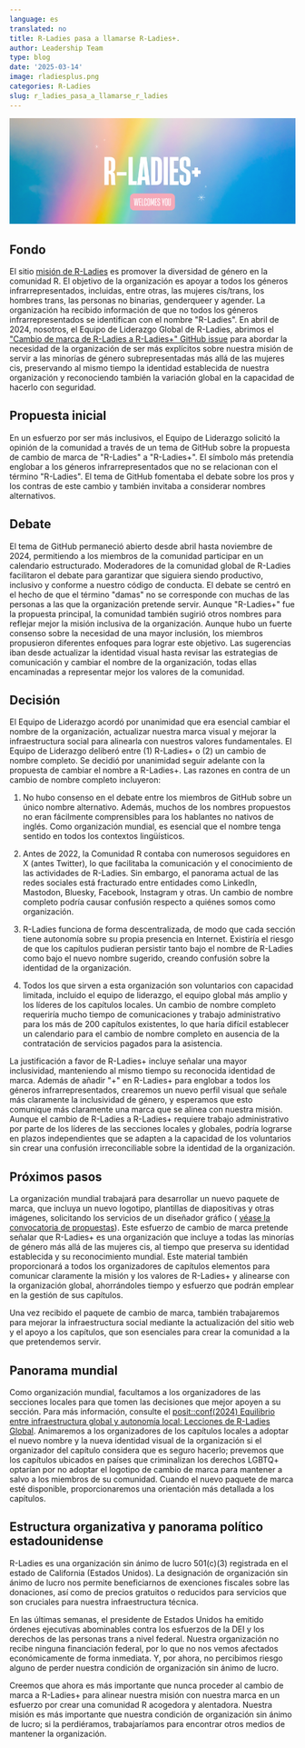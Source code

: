 ```yaml
---
language: es
translated: no
title: R-Ladies pasa a llamarse R-Ladies+.
author: Leadership Team
type: blog
date: '2025-03-14'
image: rladiesplus.png
categories: R-Ladies
slug: r_ladies_pasa_a_llamarse_r_ladies
---
```


![Fondo arco iris apagado con R-Ladies+ en fuente blanca grande y Welcomes You debajo en fuente blanca con fondo rosa.](rladiesplus.png)

## Fondo

El sitio [misión de R-Ladies](https://rladies.org/about-us/mission/) es promover la diversidad de género en la comunidad R.
El objetivo de la organización es apoyar a todos los géneros infrarrepresentados, incluidas, entre otras, las mujeres cis/trans, los hombres trans, las personas no binarias, genderqueer y agender.
La organización ha recibido información de que no todos los géneros infrarrepresentados se identifican con el nombre "R-Ladies".
En abril de 2024, nosotros, el Equipo de Liderazgo Global de R-Ladies, abrimos el ["Cambio de marca de R-Ladies a R-Ladies+" GitHub issue](https://github.com/rladies/community/issues/10) para abordar la necesidad de la organización de ser más explícitos sobre nuestra misión de servir a las minorías de género subrepresentadas más allá de las mujeres cis, preservando al mismo tiempo la identidad establecida de nuestra organización y reconociendo también la variación global en la capacidad de hacerlo con seguridad.

## Propuesta inicial

En un esfuerzo por ser más inclusivos, el Equipo de Liderazgo solicitó la opinión de la comunidad a través de un tema de GitHub sobre la propuesta de cambio de marca de "R-Ladies" a "R-Ladies+".
El símbolo más pretendía englobar a los géneros infrarrepresentados que no se relacionan con el término "R-Ladies".
El tema de GitHub fomentaba el debate sobre los pros y los contras de este cambio y también invitaba a considerar nombres alternativos.

## Debate

El tema de GitHub permaneció abierto desde abril hasta noviembre de 2024, permitiendo a los miembros de la comunidad participar en un calendario estructurado.
Moderadores de la comunidad global de R-Ladies facilitaron el debate para garantizar que siguiera siendo productivo, inclusivo y conforme a nuestro código de conducta.
El debate se centró en el hecho de que el término "damas" no se corresponde con muchas de las personas a las que la organización pretende servir.
Aunque "R-Ladies+" fue la propuesta principal, la comunidad también sugirió otros nombres para reflejar mejor la misión inclusiva de la organización.
Aunque hubo un fuerte consenso sobre la necesidad de una mayor inclusión, los miembros propusieron diferentes enfoques para lograr este objetivo.
Las sugerencias iban desde actualizar la identidad visual hasta revisar las estrategias de comunicación y cambiar el nombre de la organización, todas ellas encaminadas a representar mejor los valores de la comunidad.

## Decisión

El Equipo de Liderazgo acordó por unanimidad que era esencial cambiar el nombre de la organización, actualizar nuestra marca visual y mejorar la infraestructura social para alinearla con nuestros valores fundamentales.
El Equipo de Liderazgo deliberó entre (1) R-Ladies+ o (2) un cambio de nombre completo.
Se decidió por unanimidad seguir adelante con la propuesta de cambiar el nombre a R-Ladies+.
Las razones en contra de un cambio de nombre completo incluyeron:

1. No hubo consenso en el debate entre los miembros de GitHub sobre un único nombre alternativo.
  Además, muchos de los nombres propuestos no eran fácilmente comprensibles para los hablantes no nativos de inglés.
  Como organización mundial, es esencial que el nombre tenga sentido en todos los contextos lingüísticos.

2. Antes de 2022, la Comunidad R contaba con numerosos seguidores en X (antes Twitter), lo que facilitaba la comunicación y el conocimiento de las actividades de R-Ladies.
  Sin embargo, el panorama actual de las redes sociales está fracturado entre entidades como LinkedIn, Mastodon, Bluesky, Facebook, Instagram y otras.
  Un cambio de nombre completo podría causar confusión respecto a quiénes somos como organización.

3. R-Ladies funciona de forma descentralizada, de modo que cada sección tiene autonomía sobre su propia presencia en Internet.
  Existiría el riesgo de que los capítulos pudieran persistir tanto bajo el nombre de R-Ladies como bajo el nuevo nombre sugerido, creando confusión sobre la identidad de la organización.

4. Todos los que sirven a esta organización son voluntarios con capacidad limitada, incluido el equipo de liderazgo, el equipo global más amplio y los líderes de los capítulos locales.
  Un cambio de nombre completo requeriría mucho tiempo de comunicaciones y trabajo administrativo para los más de 200 capítulos existentes, lo que haría difícil establecer un calendario para el cambio de nombre completo en ausencia de la contratación de servicios pagados para la asistencia.

La justificación a favor de R-Ladies+ incluye señalar una mayor inclusividad, manteniendo al mismo tiempo su reconocida identidad de marca.
Además de añadir "+" en R-Ladies+ para englobar a todos los géneros infrarrepresentados, crearemos un nuevo perfil visual que señale más claramente la inclusividad de género, y esperamos que esto comunique más claramente una marca que se alinea con nuestra misión.
Aunque el cambio de R-Ladies a R-Ladies+ requiere trabajo administrativo por parte de los líderes de las secciones locales y globales, podría lograrse en plazos independientes que se adapten a la capacidad de los voluntarios sin crear una confusión irreconciliable sobre la identidad de la organización.

## Próximos pasos

La organización mundial trabajará para desarrollar un nuevo paquete de marca, que incluya un nuevo logotipo, plantillas de diapositivas y otras imágenes, solicitando los servicios de un diseñador gráfico ( [véase la convocatoria de propuestas](https://rladies.org/news/rebranding-cfp/)).
Este esfuerzo de cambio de marca pretende señalar que R-Ladies+ es una organización que incluye a todas las minorías de género más allá de las mujeres cis, al tiempo que preserva su identidad establecida y su reconocimiento mundial.
Este material también proporcionará a todos los organizadores de capítulos elementos para comunicar claramente la misión y los valores de R-Ladies+ y alinearse con la organización global, ahorrándoles tiempo y esfuerzo que podrán emplear en la gestión de sus capítulos.

Una vez recibido el paquete de cambio de marca, también trabajaremos para mejorar la infraestructura social mediante la actualización del sitio web y el apoyo a los capítulos, que son esenciales para crear la comunidad a la que pretendemos servir.

## Panorama mundial

Como organización mundial, facultamos a los organizadores de las secciones locales para que tomen las decisiones que mejor apoyen a su sección.
Para más información, consulte el [posit::conf(2024) Equilibrio entre infraestructura global y autonomía local: Lecciones de R-Ladies Global](https://www.youtube.com/watch?feature=shared&v=Baoa9Yr6TaM).
Animaremos a los organizadores de los capítulos locales a adoptar el nuevo nombre y la nueva identidad visual de la organización si el organizador del capítulo considera que es seguro hacerlo; prevemos que los capítulos ubicados en países que criminalizan los derechos LGBTQ+ optarían por no adoptar el logotipo de cambio de marca para mantener a salvo a los miembros de su comunidad.
Cuando el nuevo paquete de marca esté disponible, proporcionaremos una orientación más detallada a los capítulos.

## Estructura organizativa y panorama político estadounidense

R-Ladies es una organización sin ánimo de lucro 501(c)(3) registrada en el estado de California (Estados Unidos).
La designación de organización sin ánimo de lucro nos permite beneficiarnos de exenciones fiscales sobre las donaciones, así como de precios gratuitos o reducidos para servicios que son cruciales para nuestra infraestructura técnica.

En las últimas semanas, el presidente de Estados Unidos ha emitido órdenes ejecutivas abominables contra los esfuerzos de la DEI y los derechos de las personas trans a nivel federal.
Nuestra organización no recibe ninguna financiación federal, por lo que no nos vemos afectados económicamente de forma inmediata.
Y, por ahora, no percibimos riesgo alguno de perder nuestra condición de organización sin ánimo de lucro.

Creemos que ahora es más importante que nunca proceder al cambio de marca a R-Ladies+ para alinear nuestra misión con nuestra marca en un esfuerzo por crear una comunidad R acogedora y alentadora.
Nuestra misión es más importante que nuestra condición de organización sin ánimo de lucro; si la perdiéramos, trabajaríamos para encontrar otros medios de mantener la organización.


